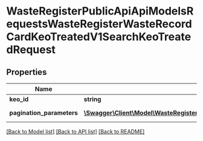 # WasteRegisterPublicApiApiModelsRequestsWasteRegisterWasteRecordCardKeoTreatedV1SearchKeoTreatedRequest

## Properties
Name | Type | Description | Notes
------------ | ------------- | ------------- | -------------
**keo_id** | **string** | Id karty | [optional] 
**pagination_parameters** | [**\Swagger\Client\Model\WasteRegisterPublicApiApiModelsCollectionsPaginationParameters**](WasteRegisterPublicApiApiModelsCollectionsPaginationParameters.md) | Parametry stronicowania | [optional] 

[[Back to Model list]](../README.md#documentation-for-models) [[Back to API list]](../README.md#documentation-for-api-endpoints) [[Back to README]](../README.md)


